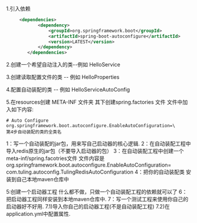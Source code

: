 1.引入依赖
```xml
     <dependencies>
            <dependency>
                <groupId>org.springframework.boot</groupId>
                <artifactId>spring-boot-autoconfigure</artifactId>
                <version>LATEST</version>
            </dependency>
        </dependencies>
```

2.创建一个希望自动注入的类--例如 HelloService 

3.创建读取配置文件的类 -- 例如 HelloProperties

4.配置自动装配的类 -- 例如 HelloServiceAutoConfig

5.在resources创建 META-INF 文件夹 其下创建spring.factories 文件 文件中加入如下内容:
```
# Auto Configure
org.springframework.boot.autoconfigure.EnableAutoConfiguration=\
第4步自动装配的类的全类名
```

1：写一个自动装配的jar包，用来写自己启动器的核心逻辑.
2：在自动装配工程中导入redis原生的jar包（不要导入启动器的包）
3：在自动装配工程中创建一个meta-inf/spring.facotries文件  文件内容是
org.springframework.boot.autoconfigure.EnableAutoConfiguration=\
com.tuling.autoconfig.TulingRedisAutoConfiguration
4：把你的自动装配类 安装到自己本地maven仓库中

5:创建一个启动器工程 什么都不做，只做一个自动装配工程的依赖就可以了
6：把启动器工程同样安装到本地maven仓库中.
7：写一个测试工程来使用你自己的启动器好不好用.
	7.1)导入你自己的启动器工程(不是自动装配工程)
	7.2)在application.yml中配置属性.